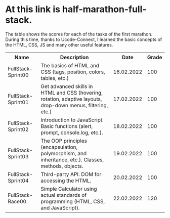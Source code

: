 # At this link is half-marathon-full-stack. 
The table shows the scores for each of the tasks of the first marathon. During this time, thanks to Ucode-Connect, I learned the basic concepts of the HTML, CSS, JS and many other useful features.
<table>
  <tr>
    <th>Name</th>
    <th>Description</th>
    <th>Date</th>
    <th>Grade</th>
  </tr>
  <tr>
    <td>FullStack-Sprint00</td>
    <td>The basics of HTML and CSS (tags, position, colors, tables, etc.)</td>
    <td>16.02.2022</td>
    <td>100</td>
  </tr>
  <tr>
    <td>FullStack-Sprint01</td>
    <td>Get advanced skills in HTML and CSS (hovering, rotation, adaptive layouts, drop-down menus, filtering, etc.)</td>
    <td>17.02.2022</td>
    <td>100</td>
  </tr>
  <tr>
    <td>FullStack-Sprint02</td>
    <td>Introduction to JavaScript. Basic functions (alert, prompt, console.log, etc.).</td>
    <td>18.02.2022</td>
    <td>100</td>
  </tr>
  <tr>
    <td>FullStack-Sprint03</td>
    <td>The OOP principles (encapsulation, polymorphism, and inheritance, etc.). Classes, methods, objects.</td>
    <td>19.02.2022</td>
    <td>100</td>
  </tr>
  <tr>
    <td>FullStack-Sprint04</td>
    <td>Third-party API. DOM for accessing the HTML.</td>
    <td>20.02.2022</td>
    <td>100</td>
  </tr>
  <tr>
    <td>FullStack-Race00</td>
    <td>Simple Calculator using actual standards of programming (HTML, CSS, and JavaScript).</td>
    <td>22.02.2022</td>
    <td>120</td>
  </tr>
</table>
